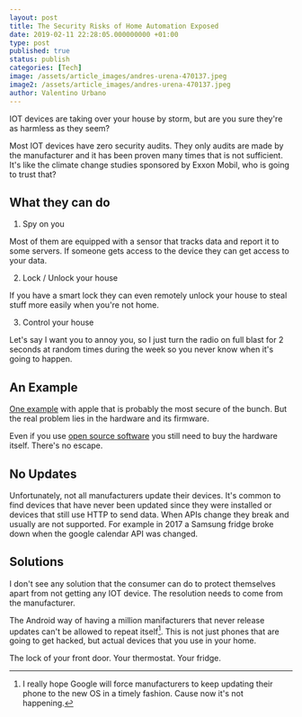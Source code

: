 ```yaml
---
layout: post
title: The Security Risks of Home Automation Exposed
date: 2019-02-11 22:28:05.000000000 +01:00
type: post
published: true
status: publish
categories: [Tech]
image: /assets/article_images/andres-urena-470137.jpeg
image2: /assets/article_images/andres-urena-470137.jpeg
author: Valentino Urbano
---
```


IOT devices are taking over your house by storm, but are you sure they're as harmless as they seem?

Most IOT devices have zero security audits. They only audits are made by the manufacturer and it has been proven many times that is not sufficient. It's like the climate change studies sponsored by Exxon Mobil, who is going to trust that?

## What they can do

1.  Spy on you

Most of them are equipped with a sensor that tracks data and report it to some servers. If someone gets access to the device they can get access to your data.

2.  Lock / Unlock your house

If you have a smart lock they can even remotely unlock your house to steal stuff more easily when you're not home.

3.  Control your house

Let's say I want you to annoy you, so I just turn the radio on full blast for 2 seconds at random times during the week so you never know when it's going to happen.

## An Example

[One example](https://mjtsai.com/blog/2017/12/20/explanation-of-homekit-vulnerability/) with apple that is probably the most secure of the bunch. But the real problem lies in the hardware and its firmware.

Even if you use [open source software](https://home-assistant.io) you still need to buy the hardware itself. There's no escape.

## No Updates

Unfortunately, not all manufacturers update their devices. It's common to find devices that have never been updated since they were installed or devices that still use HTTP to send data.
When APIs change they break and usually are not supported. For example in 2017 a Samsung fridge broke down when the google calendar API was changed.

## Solutions

I don't see any solution that the consumer can do to protect themselves apart from not getting any IOT device. The resolution needs to come from the manufacturer.

The Android way of having a million manifacturers that never release updates can't be allowed to repeat itself[^1]. This is not just phones that are going to get hacked, but actual devices that you use in your home.

The lock of your front door. Your thermostat. Your fridge.

[^1]: I really hope Google will force manufacturers to keep updating their phone to the new OS in a timely fashion. Cause now it's not happening.
